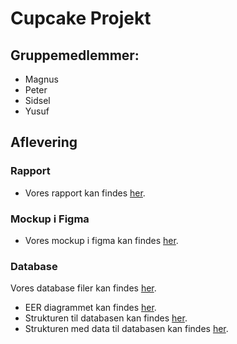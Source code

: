 # Cupcake Projekt

## Gruppemedlemmer:
- Magnus
- Peter
- Sidsel
- Yusuf

## Aflevering
### Rapport
- Vores rapport kan findes [her](rapport/Cupcake%20Rapport.pdf).

### Mockup i Figma
- Vores mockup i figma kan findes [her](https://www.figma.com/file/6aqN3XsckerTIHNU9Omkjz/Mock-up?node-id=0-1).

### Database

Vores database filer kan findes [her](src/main/resources/v1.2).
 - EER diagrammet kan findes [her](src/main/resources/v1.2/ERv12.png).
 - Strukturen til databasen kan findes [her](src/main/resources/v1.2/Version12nodata.sql).
 - Strukturen med data til databasen kan findes [her](src/main/resources/v1.2/Version12withdata.sql).